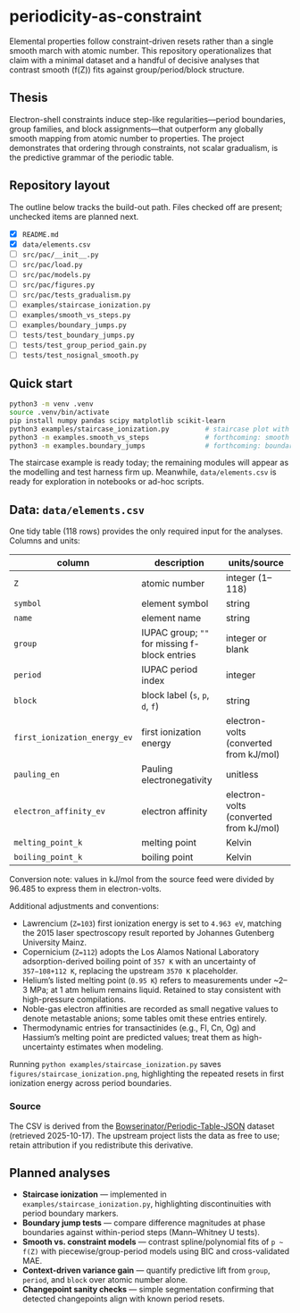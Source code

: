 # periodicity-as-constraint

Elemental properties follow constraint-driven resets rather than a single smooth march with atomic number. This repository operationalizes that claim with a minimal dataset and a handful of decisive analyses that contrast smooth (f(Z)) fits against group/period/block structure.

## Thesis
Electron-shell constraints induce step-like regularities—period boundaries, group families, and block assignments—that outperform any globally smooth mapping from atomic number to properties. The project demonstrates that ordering through constraints, not scalar gradualism, is the predictive grammar of the periodic table.

## Repository layout
The outline below tracks the build-out path. Files checked off are present; unchecked items are planned next.

- [x] `README.md`
- [x] `data/elements.csv`
- [ ] `src/pac/__init__.py`
- [ ] `src/pac/load.py`
- [ ] `src/pac/models.py`
- [ ] `src/pac/figures.py`
- [ ] `src/pac/tests_gradualism.py`
- [ ] `examples/staircase_ionization.py`
- [ ] `examples/smooth_vs_steps.py`
- [ ] `examples/boundary_jumps.py`
- [ ] `tests/test_boundary_jumps.py`
- [ ] `tests/test_group_period_gain.py`
- [ ] `tests/test_nosignal_smooth.py`

## Quick start
```bash
python3 -m venv .venv
source .venv/bin/activate
pip install numpy pandas scipy matplotlib scikit-learn
python3 examples/staircase_ionization.py         # staircase plot with period boundaries (writes figures/staircase_ionization.png)
python3 -m examples.smooth_vs_steps              # forthcoming: smooth vs constraint model comparison
python3 -m examples.boundary_jumps               # forthcoming: boundary jump summary stats
```

The staircase example is ready today; the remaining modules will appear as the modelling and test harness firm up. Meanwhile, `data/elements.csv` is ready for exploration in notebooks or ad-hoc scripts.

## Data: `data/elements.csv`
One tidy table (118 rows) provides the only required input for the analyses. Columns and units:

| column | description | units/source |
| --- | --- | --- |
| `Z` | atomic number | integer (1–118) |
| `symbol` | element symbol | string |
| `name` | element name | string |
| `group` | IUPAC group; `""` for missing f-block entries | integer or blank |
| `period` | IUPAC period index | integer |
| `block` | block label (`s`, `p`, `d`, `f`) | string |
| `first_ionization_energy_ev` | first ionization energy | electron-volts (converted from kJ/mol) |
| `pauling_en` | Pauling electronegativity | unitless |
| `electron_affinity_ev` | electron affinity | electron-volts (converted from kJ/mol) |
| `melting_point_k` | melting point | Kelvin |
| `boiling_point_k` | boiling point | Kelvin |

Conversion note: values in kJ/mol from the source feed were divided by 96.485 to express them in electron-volts.

Additional adjustments and conventions:
- Lawrencium (`Z=103`) first ionization energy is set to `4.963 eV`, matching the 2015 laser spectroscopy result reported by Johannes Gutenberg University Mainz.
- Copernicium (`Z=112`) adopts the Los Alamos National Laboratory adsorption-derived boiling point of `357 K` with an uncertainty of `357−108+112 K`, replacing the upstream `3570 K` placeholder.
- Helium’s listed melting point (`0.95 K`) refers to measurements under ~2–3 MPa; at 1 atm helium remains liquid. Retained to stay consistent with high-pressure compilations.
- Noble-gas electron affinities are recorded as small negative values to denote metastable anions; some tables omit these entries entirely.
- Thermodynamic entries for transactinides (e.g., Fl, Cn, Og) and Hassium’s melting point are predicted values; treat them as high-uncertainty estimates when modeling.

Running `python examples/staircase_ionization.py` saves `figures/staircase_ionization.png`, highlighting the repeated resets in first ionization energy across period boundaries.

### Source
The CSV is derived from the [Bowserinator/Periodic-Table-JSON](https://github.com/Bowserinator/Periodic-Table-JSON) dataset (retrieved 2025-10-17). The upstream project lists the data as free to use; retain attribution if you redistribute this derivative.

## Planned analyses
- **Staircase ionization** — implemented in `examples/staircase_ionization.py`, highlighting discontinuities with period boundary markers.
- **Boundary jump tests** — compare difference magnitudes at phase boundaries against within-period steps (Mann–Whitney U tests).
- **Smooth vs. constraint models** — contrast spline/polynomial fits of `p ~ f(Z)` with piecewise/group-period models using BIC and cross-validated MAE.
- **Context-driven variance gain** — quantify predictive lift from `group`, `period`, and `block` over atomic number alone.
- **Changepoint sanity checks** — simple segmentation confirming that detected changepoints align with known period resets.
